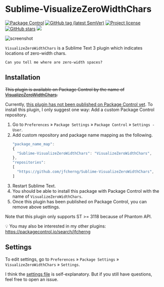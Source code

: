 # Sublime-VisualizeZeroWidthChars

<a href="https://packagecontrol.io/packages/VisualizeZeroWidthChars"><img alt="Package Control" src="https://img.shields.io/packagecontrol/dt/VisualizeZeroWidthChars?style=flat-square"></a>
<a href="https://github.com/jfcherng/Sublime-VisualizeZeroWidthChars/tags"><img alt="GitHub tag (latest SemVer)" src="https://img.shields.io/github/tag/jfcherng/Sublime-VisualizeZeroWidthChars?style=flat-square&logo=github"></a>
<a href="https://github.com/jfcherng/Sublime-VisualizeZeroWidthChars/blob/master/LICENSE"><img alt="Project license" src="https://img.shields.io/github/license/jfcherng/Sublime-VisualizeZeroWidthChars?style=flat-square&logo=github"></a>
<a href="https://github.com/jfcherng/Sublime-VisualizeZeroWidthChars/stargazers"><img alt="GitHub stars" src="https://img.shields.io/github/stars/jfcherng/Sublime-VisualizeZeroWidthChars?style=flat-square&logo=github"></a>
<a href="https://www.paypal.me/jfcherng/5usd" title="Donate to this project using Paypal"><img src="https://img.shields.io/badge/paypal-donate-blue.svg?style=flat-square&logo=paypal"></a>

![screenshot](https://raw.githubusercontent.com/jfcherng/Sublime-VisualizeZeroWidthChars/master/docs/screenshot.png)

`VisualizeZeroWidthChars` is a Sublime Text 3 plugin which indicates locations of zero-width chars.

```
Can you tel​l me wh​ere are ​zero-width spaces?
```


## Installation

~~This plugin is available on Package Control by the name of [VisualizeZeroWidthChars](https://packagecontrol.io/packages/VisualizeZeroWidthChars).~~

Currently, [this plugin has not been published on Package Control yet](https://github.com/wbond/package_control_channel/pull/7671).
To install this plugin, I only suggest one way: Add a custom Package Control repository.

1. Go to `Preferences` » `Package Settings` » `Package Control` » `Settings - User`.
1. Add custom repository and package name mapping as the following.
   ```javascript
   "package_name_map":
   {
     "Sublime-VisualizeZeroWidthChars": "VisualizeZeroWidthChars",
   },
   "repositories":
   [
     "https://github.com/jfcherng/Sublime-VisualizeZeroWidthChars",
   ]
   ```
1. Restart Sublime Text.
1. You should be able to install this package with Package Control with the name of `VisualizeZeroWidthChars`.
1. Once this plugin has been published on Package Control, you can remove above settings.

Note that this plugin only supports ST >= 3118 because of Phantom API.

💡 You may also be interested in my other plugins: https://packagecontrol.io/search/jfcherng


## Settings

To edit settings, go to `Preferences` » `Package Settings` » `VisualizeZeroWidthChars` » `Settings`.

I think the [settings file](https://github.com/jfcherng/Sublime-VisualizeZeroWidthChars/blob/master/VisualizeZeroWidthChars.sublime-settings) 
is self-explanatory. But if you still have questions, feel free to open an issue.
